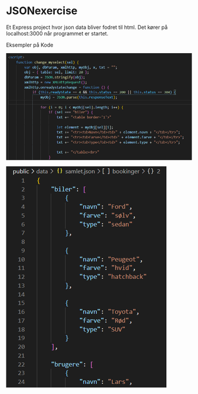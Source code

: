 # JSONexercise

Et Express project hvor json data bliver fodret til html. Det kører på localhost:3000 når programmet er startet. 

Eksempler på Kode

![Alt text](./billeder/billede1.png)

![Alt text](./billeder/billede2.png)
